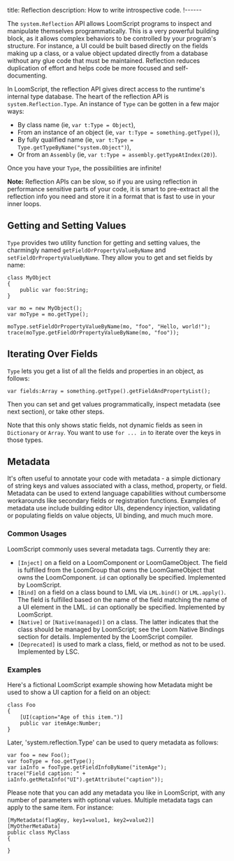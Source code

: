 title: Reflection
description: How to write introspective code.
!------

The `system.Reflection` API allows LoomScript programs to inspect and manipulate themselves programmatically. This is a very powerful building block, as it allows complex behaviors to be controlled by your program's structure. For instance, a UI could be built based directly on the fields making up a class, or a value object updated directly from a database without any glue code that must be maintained. Reflection reduces duplication of effort and helps code be more focused and self-documenting.

In LoomScript, the reflection API gives direct access to the runtime's internal type database. The heart of the reflection API is `system.Reflection.Type`. An instance of `Type` can be gotten in a few major ways:

* By class name (ie, `var t:Type = Object`), 
* From an instance of an object (ie, `var t:Type = something.getType()`),
* By fully qualified name (ie, `var t:Type = Type.getTypeByName("system.Object")`),
* Or from an `Assembly` (ie, `var t:Type = assembly.getTypeAtIndex(20)`).

Once you have your `Type`, the possibilities are infinite!

**Note:** Reflection APIs can be slow, so if you are using reflection in performance sensitive parts of your code, it is smart to pre-extract all the reflection info you need and store it in a format that is fast to use in your inner loops.

## Getting and Setting Values

`Type` provides two utility function for getting and setting values, the charmingly named `getFieldOrPropertyValueByName` and `setFieldOrPropertyValueByName`. They allow you to get and set fields by name:

~~~as3
class MyObject
{
	public var foo:String;
}

var mo = new MyObject();
var moType = mo.getType();

moType.setFieldOrPropertyValueByName(mo, "foo", "Hello, world!");
trace(moType.getFieldOrPropertyValueByName(mo, "foo"));
~~~

## Iterating Over Fields

`Type` lets you get a list of all the fields and properties in an object, as follows:

~~~as3
var fields:Array = something.getType().getFieldAndPropertyList();
~~~

Then you can set and get values programmatically, inspect metadata (see next section), or take other steps. 

Note that this only shows static fields, not dynamic fields as seen in `Dictionary` or `Array`. You want to use `for ... in` to iterate over the keys in those types.

## Metadata

It's often useful to annotate your code with metadata - a simple dictionary of string keys and values associated with a class, method, property, or field. Metadata can be used to extend language capabilities without cumbersome workarounds like secondary fields or registration functions. Examples of metadata use include building editor UIs, dependency injection, validating or populating fields on value objects, UI binding, and much much more.

### Common Usages

LoomScript commonly uses several metadata tags. Currently they are:

   - `[Inject]` on a field on a LoomComponent or LoomGameObject. The field is fulfilled from the LoomGroup that owns the LoomGameObject that owns the LoomComponent. `id` can optionally be specified. Implemented by LoomScript.
   - `[Bind]` on a field on a class bound to LML via `LML.bind()` or `LML.apply()`. The field is fulfilled based on the name of the field matching the name of a UI element in the LML. `id` can optionally be specified. Implemented by LoomScript.
   - `[Native]` or `[Native(managed)]` on a class. The latter indicates that the class should be managed by LoomScript; see the Loom Native Bindings section for details. Implemented by the LoomScript compiler.
   - `[Deprecated]` is used to mark a class, field, or method as not to be used.  Implemented by LSC.

### Examples

Here's a fictional LoomScript example showing how Metadata might be used to show a UI caption for a field on an object:

~~~as3
class Foo
{
	[UI(caption="Age of this item.")]
	public var itemAge:Number;	
}
~~~

Later, 'system.reflection.Type' can be used to query metadata as follows:

~~~as3
var foo = new Foo();
var fooType = foo.getType();
var iaInfo = fooType.getFieldInfoByName("itemAge");
trace("Field caption: " + iaInfo.getMetaInfo("UI").getAttribute("caption"));
~~~

Please note that you can add any metadata you like in LoomScript, with any number of parameters with optional values. Multiple metadata tags can apply to the same item. For instance:

~~~as3
[MyMetadata(flagKey, key1=value1, key2=value2)]
[MyOtherMetaData]
public class MyClass
{

}
~~~


